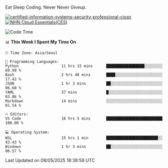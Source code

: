 Eat Sleep Coding.
Never Never Giveup.

[![certified-information-systems-security-professional-cissp](https://github.com/user-attachments/assets/d259884f-7f9a-4d80-a663-6968ead7464a)](https://www.credly.com/badges/f394a010-85a0-450b-9136-8043af01d71c/public_url)
[![NHN Cloud Essentials(CES)](https://github.com/user-attachments/assets/f405dcae-c923-424d-927f-e993bac10fa9)](https://www.nhncloud.com/kr/edu/certification/search)


<!--START_SECTION:waka-->
![Code Time](http://img.shields.io/badge/Code%20Time-4%2C153%20hrs%2054%20mins-blue)

📊 **This Week I Spent My Time On** 

```text
🕑︎ Time Zone: Asia/Seoul

💬 Programming Languages: 
Python                   11 hrs 15 mins      █████████████████░░░░░░░░   69.99 % 
Bash                     2 hrs 48 mins       ████░░░░░░░░░░░░░░░░░░░░░   17.42 % 
JSON                     1 hr 3 mins         ██░░░░░░░░░░░░░░░░░░░░░░░   06.60 % 
YAML                     37 mins             █░░░░░░░░░░░░░░░░░░░░░░░░   03.86 % 
Markdown                 14 mins             ░░░░░░░░░░░░░░░░░░░░░░░░░   01.54 % 

🔥 Editors: 
VS Code                  16 hrs 5 mins       █████████████████████████   100.00 % 

💻 Operating System: 
WSL                      15 hrs 1 min        ███████████████████████░░   93.43 % 
Windows                  1 hr 3 mins         ██░░░░░░░░░░░░░░░░░░░░░░░   06.57 % 
```


 Last Updated on 08/05/2025 18:38:59 UTC
<!--END_SECTION:waka-->
